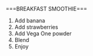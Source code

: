 ===BREAKFAST SMOOTHIE===

1. Add banana
2. Add strawberries
3. Add Vega One powder
4. Blend
5. Enjoy


